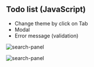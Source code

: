## Todo list (JavaScript)

- Change theme by click on Tab
- Modal
- Error message (validation)

![search-panel](<https://github.com/beastbs/screenshots-app/blob/main/screenshot/todo-list(js)/todo-js-1.png?raw=true>)

![search-panel](<https://github.com/beastbs/screenshots-app/blob/main/screenshot/todo-list(js)/todo-js.png?raw=true>)
